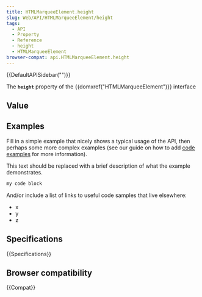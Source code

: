 ```yaml
---
title: HTMLMarqueeElement.height
slug: Web/API/HTMLMarqueeElement/height
tags:
  - API
  - Property
  - Reference
  - height
  - HTMLMarqueeElement
browser-compat: api.HTMLMarqueeElement.height
---
```

{{DefaultAPISidebar("")}}

The **`height`** property of the {{domxref("HTMLMarqueeElement")}} interface 

## Value



## Examples

Fill in a simple example that nicely shows a typical usage of the API, then perhaps some more complex examples (see our guide on how to add [code examples](/en-US/docs/MDN/Contribute/Structures/Code_examples) for more information).

This text should be replaced with a brief description of what the example demonstrates.

```js
my code block
```

And/or include a list of links to useful code samples that live elsewhere:

*   x
*   y
*   z

## Specifications

{{Specifications}}

## Browser compatibility

{{Compat}}


